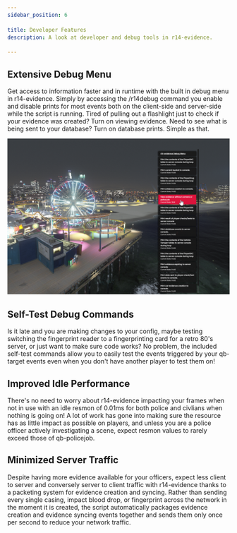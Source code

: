 ```yaml
---
sidebar_position: 6

title: Developer Features
description: A look at developer and debug tools in r14-evidence.

---
```


## Extensive Debug Menu

Get access to information faster and in runtime with the built in debug menu in r14-evidence. Simply by accessing the /r14debug
command you enable and disable prints for most events both on the client-side and server-side while the script is running. Tired
of pulling out a flashlight just to check if your evidence was created? Turn on viewing evidence. Need to see what is being sent
to your database? Turn on database prints. Simple as that.

![The r14-evidence debug menu](/img/debug.png)

## Self-Test Debug Commands

Is it late and you are making changes to your config, maybe testing switching the fingerprint reader to a fingerprinting card
for a retro 80's server, or just want to make sure code works? No problem, the included self-test commands allow you to easily
test the events triggered by your qb-target events even when you don't have another player to test them on! 

## Improved Idle Performance

There's no need to worry about r14-evidence impacting your frames when not in use with an idle resmon of 0.01ms for both police
and civlians when nothing is going on! A lot of work has gone into making sure the resource has as little impact as possible on
players, and unless you are a police officer actively investigating a scene, expect resmon values to rarely exceed those of
qb-policejob. 

## Minimized Server Traffic

Despite having more evidence available for your officers, expect less client to server and conversely server to client traffic
with r14-evidence thanks to a packeting system for evidence creation and syncing. Rather than sending every single casing, impact
blood drop, or fingerprint across the network in the moment it is created, the script automatically packages evidence creation
and evidence syncing events together and sends them only once per second to reduce your network traffic.